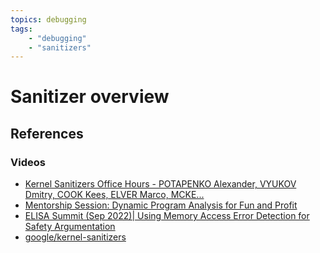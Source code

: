 ```yaml
---
topics: debugging
tags:
    - "debugging"
    - "sanitizers"
---
```


# Sanitizer overview

## References

### Videos

- [Kernel Sanitizers Office Hours - POTAPENKO Alexander, VYUKOV Dmitry, COOK Kees, ELVER Marco, MCKE...](https://youtu.be/JK_oGcebEg8)
- [Mentorship Session: Dynamic Program Analysis for Fun and Profit](https://youtu.be/ufcyOkgFZ2Q?si=37GgV91C3O-SlZAX)
- [ELISA Summit (Sep 2022)| Using Memory Access Error Detection for Safety Argumentation](https://youtu.be/sLiuPNSNdGg)
- [google/kernel-sanitizers](https://github.com/google/kernel-sanitizers/tree/master)
